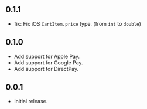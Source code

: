 ## 0.1.1

- fix: Fix iOS `CartItem.price` type. (from `int` to `double`)

## 0.1.0

- Add support for Apple Pay.
- Add support for Google Pay.
- Add support for DirectPay.

## 0.0.1

- Initial release.
